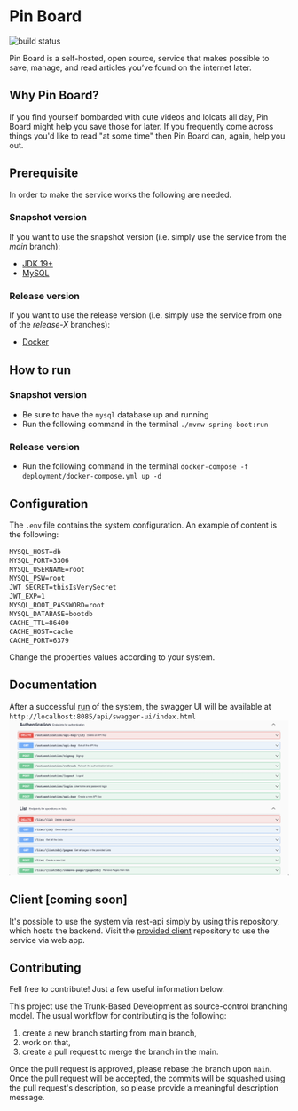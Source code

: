 # Pin Board
![build status](https://github.com/MDeLuise/pin-board/actions/workflows/main.yml/badge.svg)

Pin Board is a self-hosted, open source, service that makes possible to save, manage, and read articles you’ve found on the internet later.

## Why Pin Board?
If you find yourself bombarded with cute videos and lolcats all day, Pin Board might help you save those for later.
If you frequently come across things you'd like to read "at some time" then Pin Board can, again, help you out.

## Prerequisite
In order to make the service works the following are needed.

### Snapshot version
If you want to use the snapshot version (i.e. simply use the service from the _main_ branch):
* [JDK 19+](https://openjdk.org/)
* [MySQL](https://www.mysql.com/)

### Release version
If you want to use the release version (i.e. simply use the service from one of the _release-X_ branches):
* [Docker](https://www.docker.com/)

## How to run

### Snapshot version
* Be sure to have the `mysql` database up and running
* Run the following command in the terminal
  `./mvnw spring-boot:run`

### Release version
* Run the following command in the terminal
  `docker-compose -f deployment/docker-compose.yml up -d`

## Configuration
The `.env` file contains the system configuration. An example of content is the following:
```
MYSQL_HOST=db
MYSQL_PORT=3306
MYSQL_USERNAME=root
MYSQL_PSW=root
JWT_SECRET=thisIsVerySecret
JWT_EXP=1
MYSQL_ROOT_PASSWORD=root
MYSQL_DATABASE=bootdb
CACHE_TTL=86400
CACHE_HOST=cache
CACHE_PORT=6379
```
Change the properties values according to your system.

## Documentation
After a successful [run](#how-to-run) of the system, the swagger UI will be available at `http://localhost:8085/api/swagger-ui/index.html`
![images/swagger.png](images/swagger.png)

## Client [coming soon]
It's possible to use the system via rest-api simply by using this repository, which hosts the backend.
Visit the [provided client](https://github.com/MDeLuise/pin-board-client) repository to use the service via web app.

## Contributing
Fell free to contribute! Just a few useful information below.

This project use the Trunk-Based Development as source-control branching model. The usual workflow for contributing is the following:

1. create a new branch starting from main branch,
1. work on that,
1. create a pull request to merge the branch in the main. 

Once the pull request is approved, please rebase the branch upon `main`. Once the pull request will be accepted, the commits will be squashed using the pull request's description, so please provide a meaningful description message.